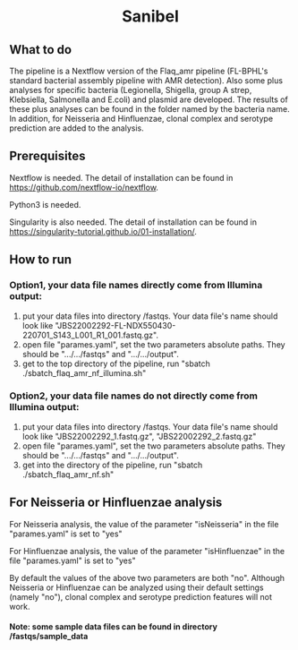 <h1 align="center">Sanibel</h1>

## What to do
The pipeline is a Nextflow version of the Flaq_amr pipeline (FL-BPHL's standard bacterial assembly pipeline with AMR detection). Also some plus analyses for specific bacteria (Legionella, Shigella, group A strep, Klebsiella, Salmonella and E.coli) and plasmid are developed. The results of these plus analyses can be found in the folder named by the bacteria name. In addition, for Neisseria and Hinfluenzae, clonal complex and serotype prediction are added to the analysis.   

## Prerequisites
Nextflow is needed. The detail of installation can be found in https://github.com/nextflow-io/nextflow.

Python3 is needed.

Singularity is also needed. The detail of installation can be found in https://singularity-tutorial.github.io/01-installation/.


## How to run

### Option1, your data file names directly come from Illumina output: 
1. put your data files into directory /fastqs. Your data file's name should look like "JBS22002292-FL-NDX550430-220701_S143_L001_R1_001.fastq.gz". 
2. open file "parames.yaml", set the two parameters absolute paths. They should be ".../.../fastqs" and ".../.../output". 
3. get to the top directory of the pipeline, run "sbatch ./sbatch_flaq_amr_nf_illumina.sh"

### Option2, your data file names do not directly come from Illumina output: 
1. put your data files into directory /fastqs. Your data file's name should look like "JBS22002292_1.fastq.gz", "JBS22002292_2.fastq.gz" 
2. open file "parames.yaml", set the two parameters absolute paths. They should be ".../.../fastqs" and ".../.../output". 
3. get into the directory of the pipeline, run "sbatch ./sbatch_flaq_amr_nf.sh"

## For Neisseria or Hinfluenzae analysis

  For Neisseria analysis, the value of the parameter "isNeisseria" in the file "parames.yaml" is set to "yes"

  For Hinfluenzae analysis, the value of the parameter "isHinfluenzae" in the file "parames.yaml" is set to "yes"

  By default the values of the above two parameters are both "no". Although Neisseria or Hinfluenzae can be analyzed using their default   settings (namely "no"), clonal complex and serotype prediction features will not work.   


#### Note: some sample data files can be found in directory /fastqs/sample_data
